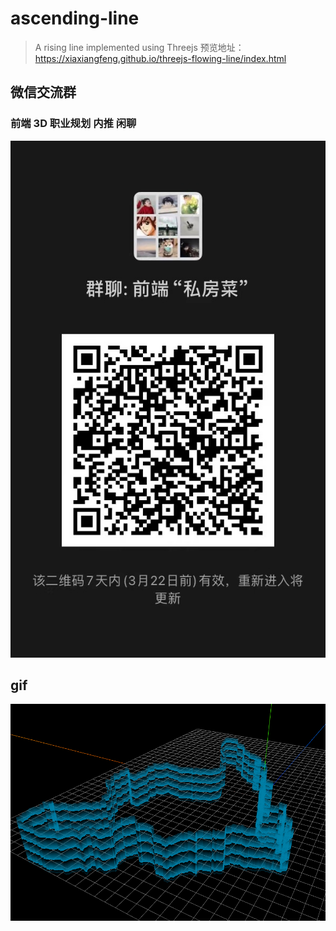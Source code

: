 # ascending-line

> A rising line implemented using Threejs 预览地址：https://xiaxiangfeng.github.io/threejs-flowing-line/index.html

## 微信交流群

### 前端 3D 职业规划 内推 闲聊

![Image text](weixin.jpg)

## gif

![Image text](animation.gif)
